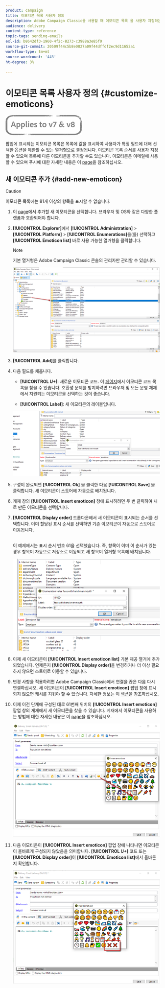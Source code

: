 ```yaml
---
product: campaign
title: 이모티콘 목록 사용자 정의
description: Adobe Campaign Classic을 사용할 때 이모티콘 목록 을 사용자 지정하는 방법을 배웁니다.
audience: delivery
content-type: reference
topic-tags: sending-emails
exl-id: b8642df3-1960-4f2c-8273-c3988a3e85f0
source-git-commit: 20509f44c5b8e0827a09f44dffdf2ec9d11652a1
workflow-type: tm+mt
source-wordcount: '443'
ht-degree: 3%

---
```


# 이모티콘 목록 사용자 정의 {#customize-emoticons}

![](../../assets/common.svg)

팝업에 표시되는 이모티콘 목록은 목록에 값을 표시하여 사용자가 특정 필드에 대해 선택한 옵션을 제한할 수 있는 열거형으로 결정됩니다.
이모티콘 목록 순서를 사용자 지정할 수 있으며 목록에 다른 이모티콘을 추가할 수도 있습니다.
이모티콘은 이메일에 사용할 수 있으며 푸시에 대한 자세한 내용은 이 [page](defining-the-email-content.md#inserting-emoticons)을 참조하십시오.

## 새 이모티콘 추가 {#add-new-emoticon}

>[!CAUTION]
>
>이모티콘 목록에는 81개 이상의 항목을 표시할 수 없습니다.

1. 이 [page](https://unicode.org/emoji/charts/full-emoji-list.html)에서 추가할 새 이모티콘을 선택합니다. 브라우저 및 OS와 같은 다양한 플랫폼과 호환되어야 합니다.

1. **[!UICONTROL Explorer]**&#x200B;에서 **[!UICONTROL Administration]** > **[!UICONTROL Platform]** > **[!UICONTROL Enumerations]**&#x200B;을(를) 선택하고 **[!UICONTROL Emoticon list]** 바로 사용 가능한 열거형을 클릭합니다.

   >[!NOTE]
   >
   >기본 열거형은 Adobe Campaign Classic 콘솔의 관리자만 관리할 수 있습니다.

   ![](assets/emoticon_1.png)

1. **[!UICONTROL Add]**&#x200B;를 클릭합니다.

1. 다음 필드를 채웁니다.

   * **[!UICONTROL U+]**: 새로운 이모티콘 코드. 이 [페이지](https://unicode.org/emoji/charts/full-emoji-list.html)에서 이모티콘 코드 목록을 찾을 수 있습니다.
호환성 문제를 방지하려면 브라우저 및 모든 운영 체제에서 지원되는 이모티콘을 선택하는 것이 좋습니다.

   * **[!UICONTROL Label]**: 새 이모티콘의 레이블입니다.

   ![](assets/emoticon_5.png)

1. 구성이 완료되면 **[!UICONTROL Ok]** 을 클릭한 다음 **[!UICONTROL Save]** 을 클릭합니다.
새 이모티콘이 스토어에 자동으로 배치됩니다.

1. 게재 창의 **[!UICONTROL Insert emoticon]** 창에 표시하려면 두 번 클릭하여 새로 만든 이모티콘을 선택합니다.

1. **[!UICONTROL Display order]** 드롭다운에서 새 이모티콘이 표시되는 순서를 선택합니다. 이미 할당된 표시 순서를 선택하면 기존 이모티콘이 자동으로 스토어로 이동됩니다.

   <br>이 예제에서는 표시 순서 번호 61을 선택했습니다. 즉, 항목이 이미 이 순서가 있는 경우 항목이 자동으로 저장소로 이동되고 새 항목이 열거형 목록에 배치됩니다.

   ![](assets/emoticon_2.png)

1. 이제 새 이모티콘이 **[!UICONTROL Insert emoticon list]** 기본 제공 열거에 추가되었습니다. 언제든지 **[!UICONTROL Display order]**&#x200B;을 변경하거나 더 이상 필요하지 않으면 스토어로 이동할 수 있습니다.

1. 변경 사항을 적용하려면 Adobe Campaign Classic에서 연결을 끊은 다음 다시 연결하십시오. 새 이모티콘이 **[!UICONTROL Insert emoticon]** 팝업 창에 표시되지 않으면 캐시를 지워야 할 수 있습니다. 자세한 정보는 이 [섹션](../../platform/using/faq-campaign-config.md#perform-soft-cache-clear)을 참조하십시오.

1. 이제 이전 단계에 구성된 대로 61번째 위치의 **[!UICONTROL Insert emoticon]** 팝업 창의 게재에서 새 이모티콘을 찾을 수 있습니다. 게재에서 이모티콘을 사용하는 방법에 대한 자세한 내용은 이 [page](defining-the-email-content.md#inserting-emoticons)을 참조하십시오.

   ![](assets/emoticon_4.png)

1. 다음 이모티콘이 **[!UICONTROL Insert emoticon]** 팝업 창에 나타나면 이모티콘이 올바르게 구성되지 않았음을 의미합니다. **[!UICONTROL U+]** 코드 또는 **[!UICONTROL Display order]**&#x200B;이 **[!UICONTROL Emoticon list]**&#x200B;에서 올바른지 확인합니다.

   ![](assets/emoticon_6.png)
